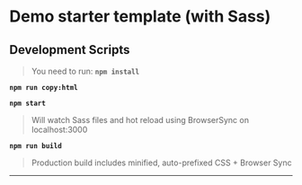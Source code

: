 # Demo starter template (with Sass)

## Development Scripts

> You need to run:
**`npm install`**

**`npm run copy:html`**

**`npm start`**

> Will watch Sass files and hot reload using BrowserSync on localhost:3000

**`npm run build`**

> Production build includes minified, auto-prefixed CSS + Browser Sync

--- 